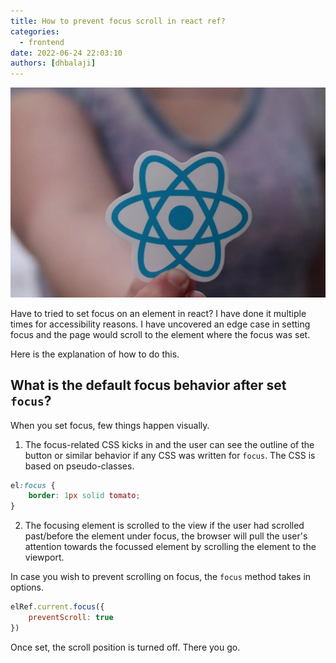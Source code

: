 ```yaml
---
title: How to prevent focus scroll in react ref?
categories:
  - frontend
date: 2022-06-24 22:03:10
authors: [dhbalaji]
---
```


![Some alt text](./assets/react-ref.webp)

Have to tried to set focus on an element in react? I have done it multiple times for accessibility reasons. I have uncovered an edge case in setting focus and the page would scroll to the element where the focus was set. 

Here is the explanation of how to do this.

 
 
## What is the default focus behavior after set `focus`?

When you set focus, few things happen visually.

1. The focus-related CSS kicks in and the user can see the outline of the button or similar behavior if any CSS was written for `focus`. The CSS is based on pseudo-classes.

```css
el:focus {
    border: 1px solid tomato;
}
```

2. The focusing element is scrolled to the view if the user had scrolled past/before the element under focus, the browser will pull the user's attention towards the focussed element by scrolling the element to the viewport.

In case you wish to prevent scrolling on focus, the `focus` method takes in options. 

```javascript
elRef.current.focus({
    preventScroll: true
})
```

Once set, the scroll position is turned off. There you go.